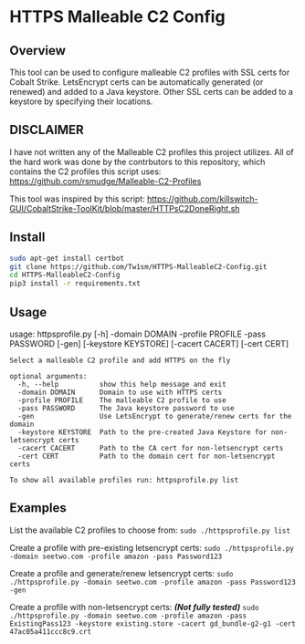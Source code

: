 HTTPS Malleable C2 Config
=============
## Overview ##
This tool can be used to configure malleable C2 profiles with SSL certs for Cobalt Strike. LetsEncrypt certs can be automatically generated (or renewed) and added to a Java keystore. Other SSL certs can be added to a keystore by specifying their locations. 

## DISCLAIMER ##
I have not written any of the Malleable C2 profiles this project utilizes. All of the hard work was done by the contrbutors to this repository, which contains the C2 profiles this script uses: https://github.com/rsmudge/Malleable-C2-Profiles

This tool was inspired by this script: https://github.com/killswitch-GUI/CobaltStrike-ToolKit/blob/master/HTTPsC2DoneRight.sh

## Install ##
```bash
sudo apt-get install certbot
git clone https://github.com/Tw1sm/HTTPS-MalleableC2-Config.git
cd HTTPS-MalleableC2-Config
pip3 install -r requirements.txt
```
## Usage ##
usage: httpsprofile.py [-h] -domain DOMAIN -profile PROFILE -pass PASSWORD [-gen] [-keystore KEYSTORE] [-cacert CACERT] [-cert CERT]
```
Select a malleable C2 profile and add HTTPS on the fly

optional arguments:
  -h, --help          show this help message and exit
  -domain DOMAIN      Domain to use with HTTPS certs
  -profile PROFILE    The malleable C2 profile to use
  -pass PASSWORD      The Java keystore password to use
  -gen                Use LetsEncrypt to generate/renew certs for the domain
  -keystore KEYSTORE  Path to the pre-created Java Keystore for non-letsencrypt certs
  -cacert CACERT      Path to the CA cert for non-letsencrypt certs
  -cert CERT          Path to the domain cert for non-letsencrypt certs

To show all available profiles run: httpsprofile.py list
```

## Examples ##
List the available C2 profiles to choose from:
```sudo ./httpsprofile.py list```

Create a profile with pre-existing letsencrypt certs:
```sudo ./httpsprofile.py -domain seetwo.com -profile amazon -pass Password123```

Create a profile and generate/renew letsencrypt certs:
```sudo ./httpsprofile.py -domain seetwo.com -profile amazon -pass Password123 -gen```

Create a profile with non-letsencrypt certs: __*(Not fully tested)*__
```sudo ./httpsprofile.py -domain seetwo.com -profile amazon -pass ExistingPass123 -keystore existing.store -cacert gd_bundle-g2-g1 -cert 47ac05a411ccc8c9.crt```